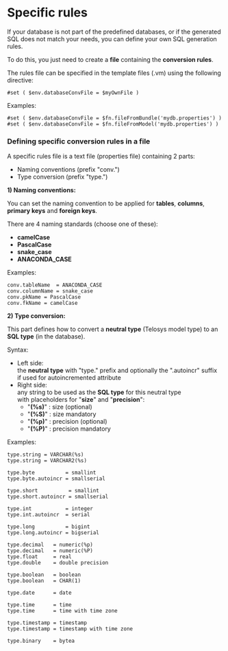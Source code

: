 # Specific rules

If your database is not part of the predefined databases, or if the generated SQL does not match your needs, you can define your own SQL generation rules.

To do this, you just need to create a **file** containing the **conversion rules**.

The rules file can be specified in the template files (.vm) using the following directive:&#x20;

```
#set ( $env.databaseConvFile = $myOwnFile )
```

Examples:&#x20;

```
#set ( $env.databaseConvFile = $fn.fileFromBundle('mydb.properties') )
#set ( $env.databaseConvFile = $fn.fileFromModel('mydb.properties') )
```

### Defining specific conversion rules in a file

A specific rules file is a text file (properties file) containing 2 parts:

* Naming conventions  (prefix "conv.")
* Type conversion (prefix "type.")



**1) Naming conventions:**

You can set the naming convention to be applied for **tables**, **columns**, **primary keys** and **foreign keys**.

There are 4 naming standards (choose one of these):

* **camelCase**
* **PascalCase**
* **snake\_case**
* **ANACONDA\_CASE**

Examples:&#x20;

```
conv.tableName  = ANACONDA_CASE
conv.columnName = snake_case
conv.pkName = PascalCase
conv.fkName = camelCase
```

**2) Type conversion:**

This part defines how to convert a **neutral type** (Telosys model type) to an **SQL type** (in the database).

Syntax:

* Left side:\
  the **neutral type** with "type." prefix and optionally the ".autoincr" suffix \
  if used for autoincremented attribute
* Right side:\
  any string to be used as the **SQL type** for this neutral type\
  with placeholders for "**size**" and "**precision**":
  * "**(%s)**" : size (optional)
  * "**(%S)**" : size mandatory
  * "**(%p)**" : precision (optional)
  * "**(%P)**" : precision mandatory

Examples:&#x20;

```
type.string = VARCHAR(%s)
type.string = VARCHAR2(%s)
  
type.byte          = smallint
type.byte.autoincr = smallserial

type.short          = smallint
type.short.autoincr = smallserial

type.int           = integer
type.int.autoincr  = serial

type.long          = bigint
type.long.autoincr = bigserial

type.decimal   = numeric(%p)
type.decimal   = numeric(%P) 
type.float     = real
type.double    = double precision
  
type.boolean   = boolean
type.boolean   = CHAR(1)

type.date      = date

type.time      = time
type.time      = time with time zone

type.timestamp = timestamp
type.timestamp = timestamp with time zone
  
type.binary    = bytea
```
